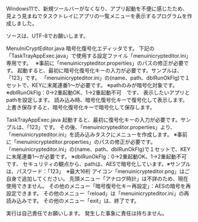 Windows11で、新規ツールバーがなくなり、アプリ起動を不便に感じたため、
見よう見まねでタスクトレイにアプリの一覧メニューを表示するプログラムを作成しました。

ソースは、UTF-8でお願いします。

MenuIniCryptEditor.java
暗号化復号化エディッタです。
下記の「TaskTrayAppExec.java」で使用する設定ファイル「menuinicrypteditor.ini」専用です。　
※事前に「menuinicrypteditor.properties」のパスの修正が必要です。
起動すると、最初に暗号化復号化キーの入力が必要です。サンプルは、「123」です。
「menuinicrypteditor.ini」の(name、path、dblRunOkFlg)で１セットで、KEYに末尾連番1～が必要です。
※pathのみが暗号化対象です。
※dblRunOkFlg：0→2重起動OK、1→2重起動不可　です、
表示したいアプリとpathを設定します。
読み込み時、暗号化復号化キーで復号化して表示します。
上書き保存すると、暗号化復号化キーで暗号化して保存します。

TaskTrayAppExec.java
起動すると、最初に復号化キーの入力が必要です。サンプルは、「123」です。
その後、「menuinicrypteditor.properties」より、「menuinicrypteditor.ini」を読み込みタスクにメニューを作成します。
※事前に「menuinicrypteditor.properties」のパスの修正が必要です。
「menuinicrypteditor.ini」の(name、path、dblRunOkFlg)で１セットで、KEYに末尾連番1～が必要です。
※dblRunOkFlg：0→2重起動OK、1→2重起動不可　です、
セキュリティの観点から、pathは、AESで暗号化しています。※サンプルは、パスワード：「123」　※最大16桁
アイコン「menuinicrypteditor.png」はご自身で追加してください。
先頭メニュー「アナログ時計」は不詳のため、現在使用できません。
その他のメニュー「暗号復号化キー再設定」：AESの暗号を再設定できます。
その他のメニュー「reload」は「menuinicrypteditor.ini」の再読み込みです。
その他のメニュー「exit」は、終了です。

実行は自己責任でお願いします。
発生した事象に責任は持ちません。
